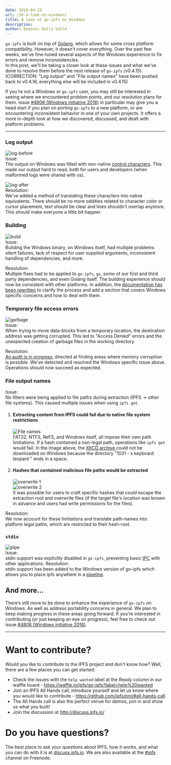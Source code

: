 ```yaml
---
date: 2018-04-23
url: /36-a-look-at-windows/
title: A look at go-ipfs on Windows
description:
author: Dominic Della Valle
---
```


`go-ipfs` is built on top of [Golang](https://golang.org/), which allows for some cross platform compatibility. However, it doesn't cover everything. Over the past few weeks, we've fine-tuned several aspects of the Windows experience to fix errors and remove inconsistencies.  
In this post, we'll be taking a closer look at these issues and what we've done to resolve them before the next release of `go-ipfs` (v0.4.15). (CORRECTION: "Log output" and "File output names" have been pushed back to v0.4.16, everything else will be included in v0.4.15)

If you're not a Windows or `go-ipfs` user, you may still be interested in seeing where we encountered problem points, and our resolution plans for them. Issue [#4808 (Windows initiative 2018)](https://github.com/ipfs/go-ipfs/issues/4808) in particular may give you a head start if you plan on porting `go-ipfs` to a new platform, or are encountering inconsistent behavior in one of your own projects. It offers a more in-depth look at how we discovered, discussed, and dealt with platform problems.

---

### Log output

![log-before](img/log-before.png)  
Issue:  
The output on Windows was filled with non-native [control characters](https://en.wikipedia.org/wiki/Control_character). This made our output hard to read, both for users and developers (when malformed logs were shared with us).

![log-after](img/log-after.png)  
Resolution:  
We've added a method of translating these characters into native equivalents. There should be no more oddities related to character color or cursor placement, text should be clear and lines shouldn't overlap anymore. This should make everyone a little bit happier.

### Building

![build](img/build.gif)  
Issue:  
Building the Windows binary, on Windows itself, had multiple problems: silent failures, lack of respect for user supplied arguments, inconsistent handling of dependencies, and more.

Resolution:  
Multiple fixes had to be applied to `go-ipfs`, `gx`, some of our first and third party dependencies, and even Golang itself. The building experience should now be consistent with other platforms. In addition, the [documentation has been rewritten](https://github.com/ipfs/go-ipfs/blob/master/docs/windows.md) to clarify the process and add a section that covers Windows specific concerns and how to deal with them.

### Temporary file access errors

![garbage](img/garbage.png)  
Issue:  
When trying to move data-blocks from a temporary location, the destination address was getting corrupted. This led to "Access Denied" errors and the unexpected creation of garbage files in the working directory.

Resolution:  
[An audit is in progress](https://github.com/ipfs/go-ipfs/issues/4485), directed at finding areas where memory corruption is possible. We've detected and resolved the Windows specific issue above. Operations should now succeed as expected.

### File output names

Issue:  
No filters were being applied to file paths during extraction (IPFS -> other file systems). This caused multiple issues when using `ipfs get`.

1. #### Extracting content from IPFS could fail due to native file system restrictions

   ![File names](img/filenames.png)  
   FAT32, NTFS, ReFS, and Windows itself, all impose their own path limitations. If a hash contained a non-legal path, operations like `ipfs get` would fail. In the image above, the [XKCD archive ](https://github.com/ipfs/archives/issues/21) could not be downloaded on Windows because the directory "1031 - s keyboard leopard " ends in a space.

2. #### Hashes that contained malicious file paths would be extracted
   ![overwrite 1](img/overwrite%201.png)  
   ![overwrite 2](img/overwrite%202.png)  
   It was possible for users to craft specific hashes that could escape the extraction root and overwrite files (if the target file's location was known in advance and users had write permissions for the files).

Resolution:  
We now account for these limitations and translate path-names into platform legal paths, which are restricted to their hash-root.

### `stdio`

![pipe](img/pipe.png)  
Issue:  
stdin support was explicitly disabled in `go-ipfs`, preventing basic [IPC](https://en.wikipedia.org/wiki/Inter-process_communication) with other applications.
Resolution:  
stdin support has been added to the Windows version of go-ipfs which allows you to place ipfs anywhere in a [pipeline](<https://en.wikipedia.org/wiki/Pipeline_(Unix)>).

## And more...

There’s still more to be done to enhance the experience of `go-ipfs` on Windows. As well as address portability concerns in general. We plan to keep making progress in these areas going forward.
If you’re interested in contributing (or just keeping an eye on progress), feel free to check out issue [#4808 (Windows initiative 2018)](https://github.com/ipfs/go-ipfs/issues/4808).

---

# Want to contribute?

Would you like to contribute to the IPFS project and don't know how? Well, there are a few places you can get started:

- Check the issues with the `help wanted` label at the Ready column in our waffle board - <https://waffle.io/ipfs/go-ipfs?label=help%20wanted>
- Join an IPFS All Hands call, introduce yourself and let us know where you would like to contribute - https://github.com/ipfs/pm/#all-hands-call
- The All Hands call is also the perfect venue for demos, join in and show us what you built!
- Join the discussion at <http://discuss.ipfs.io/>

# Do you have questions?

The best place to ask your questions about IPFS, how it works, and what you can do with it is at [discuss.ipfs.io](http://discuss.ipfs.io). We are also available at the [#ipfs](irc://freenode.net/ipfs) channel on Freenode.
